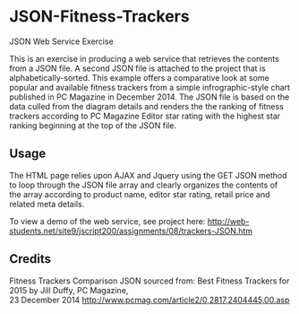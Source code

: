 # JSON-Fitness-Trackers
JSON Web Service Exercise

This is an exercise in producing a web service that retrieves the contents from a JSON file. A second JSON file is attached to the project that is alphabetically-sorted. This example offers a comparative look at some popular and available fitness trackers from a simple infrographic-style chart published in PC Magazine in December 2014. The JSON file is based on the data culled from the diagram details and renders the the ranking of fitness trackers according to PC Magazine Editor star rating with the highest star ranking beginning at the top of the JSON file.

## Usage

The HTML page relies upon AJAX and Jquery using the GET JSON method to loop through the JSON file array and clearly organizes the contents of the array according to product name, editor star rating, retail price and related meta details.

To view a demo of the web service, see project here: <a href="http://web-students.net/site9/jscript200/assignments/08/trackers-JSON.htm" target="_blank">http://web-students.net/site9/jscript200/assignments/08/trackers-JSON.htm</a>

## Credits

Fitness Trackers Comparison JSON sourced from:
Best Fitness Trackers for 2015
by Jill Duffy, PC Magazine,<br /> 23 December 2014
http://www.pcmag.com/article2/0,2817,2404445,00.asp


